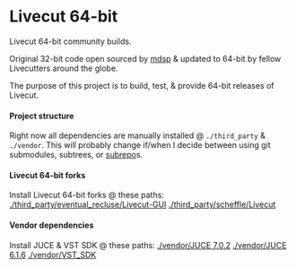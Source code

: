 # Livecut 64-bit

Livecut 64-bit community builds.

Original 32-bit code open sourced by [mdsp](https://github.com/mdsp/Livecut) &amp; updated to 64-bit by fellow Livecutters around the globe.

The purpose of this project is to build, test, & provide 64-bit releases of Livecut.

<!-- Do not submit plugin bugs/issues here. Any bugs/issues should be submitted to the fork of Livecut you are using. Feel free to discuss JUCE & VST_SDK build issues here. -->

#### Project structure

Right now all dependencies are manually installed @ `./third_party` & `./vendor`. This will probably change if/when I decide between using git submodules, subtrees, or [subrepo](https://github.com/ingydotnet/git-subrepo)s.

#### Livecut 64-bit forks

Install Livecut 64-bit forks @ these paths:
[./third_party/eventual_recluse/Livecut-GUI](https://github.com/eventual-recluse/Livecut-GUI)
[./third_party/scheffle/Livecut](https://github.com/scheffle/Livecut)

#### Vendor dependencies

Install JUCE & VST SDK @ these paths:
[./vendor/JUCE 7.0.2](https://github.com/juce-framework/JUCE/releases/tag/7.0.2)
[./vendor/JUCE 6.1.6](https://github.com/juce-framework/JUCE/releases/tag/6.1.6)
[./vendor/VST_SDK](https://www.steinberg.net/vst3sdk)
